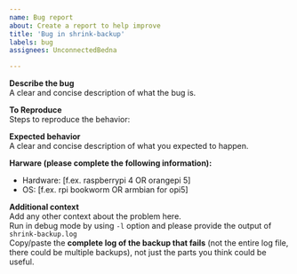 ```yaml
---
name: Bug report
about: Create a report to help improve
title: 'Bug in shrink-backup'
labels: bug
assignees: UnconnectedBedna

---
```


**Describe the bug**  
A clear and concise description of what the bug is.

**To Reproduce**  
Steps to reproduce the behavior:

**Expected behavior**  
A clear and concise description of what you expected to happen.

**Harware (please complete the following information):**  
 - Hardware: [f.ex. raspberrypi 4 OR orangepi 5]
 - OS: [f.ex. rpi bookworm OR armbian for opi5]

**Additional context**  
Add any other context about the problem here.  
Run in debug mode by using `-l` option and please provide the output of `shrink-backup.log`  
Copy/paste the **complete log of the backup that fails** (not the entire log file, there could be multiple backups), not just the parts you think could be useful.
